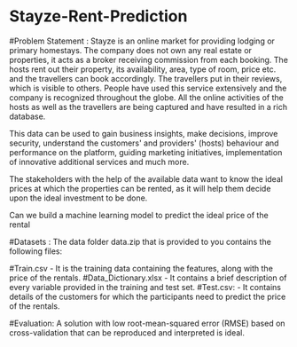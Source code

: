 # Stayze-Rent-Prediction

#Problem Statement :
Stayze is an online market for providing lodging or primary homestays. The company does not own any real estate or properties, it acts as a broker receiving commission from each booking. The hosts rent out their property, its availability, area, type of room, price etc. and the travellers can book accordingly. The travellers put in their reviews, which is visible to others. People have used this service extensively and the company is recognized throughout the globe. All the online activities of the hosts as well as the travellers are being captured and have resulted in a rich database.

This data can be used to gain business insights, make decisions, improve security, understand the customers' and providers' (hosts) behaviour and performance on the platform, guiding marketing initiatives, implementation of innovative additional services and much more.

The stakeholders with the help of the available data want to know the ideal prices at which the properties can be rented, as it will help them decide upon the ideal investment to be done.

Can we build a machine learning model to predict the ideal price of the rental 

#Datasets :
The data folder data.zip that is provided to you contains the following files:

#Train.csv - It is the training data containing the features, along with the price of the rentals.
#Data_Dictionary.xlsx - It contains a brief description of every variable provided in the training and test set.
#Test.csv: - It contains details of the customers for which the participants need to predict the price of the rentals.



#Evaluation:
A solution with low root-mean-squared error (RMSE) based on cross-validation that can be reproduced and interpreted is ideal.
